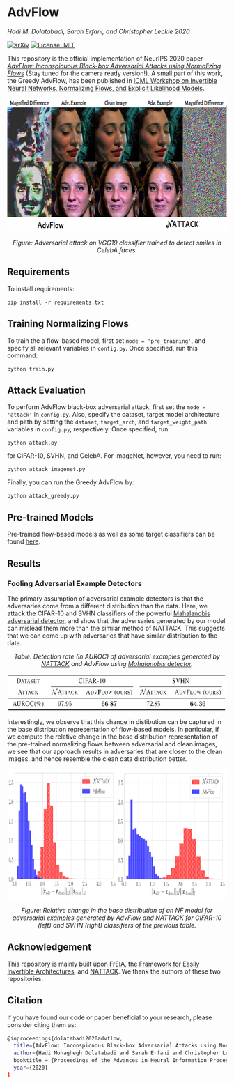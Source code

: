 # AdvFlow

*Hadi M. Dolatabadi, Sarah Erfani, and Christopher Leckie 2020*

[![arXiv](http://img.shields.io/badge/arXiv-2007.07435-B31B1B.svg)](https://arxiv.org/abs/2007.07435)
[![License: MIT](https://img.shields.io/badge/License-MIT-yellow.svg)](https://opensource.org/licenses/MIT)

This repository is the official implementation of NeurIPS 2020 paper [_AdvFlow: Inconspicuous Black-box Adversarial Attacks using Normalizing Flows_](https://arxiv.org/abs/2007.07435) (Stay tuned for the camera ready version!).
A small part of this work, the Greedy AdvFlow, has been published in [ICML Workshop on Invertible Neural Networks, Normalizing Flows, and Explicit Likelihood Models](https://invertibleworkshop.github.io/accepted_papers/pdfs/36.pdf).

<p align="center">
  <img width="640" height="307" src="./images/CelebA.png">
</p>
<p align="center">
    <em>Figure: Adversarial attack on VGG19 classifier trained to detect smiles in CelebA faces.</em>
</p>

## Requirements

To install requirements:

```setup
pip install -r requirements.txt
```

## Training Normalizing Flows

To train the a flow-based model, first set `mode = 'pre_training'`, and specify all relevant variables in `config.py`. Once specified, run this command:

```train
python train.py
```

## Attack Evaluation

To perform AdvFlow black-box adversarial attack, first set the `mode = 'attack'` in `config.py`.
Also, specify the dataset, target model architecture and path by setting the `dataset`, `target_arch`, 
and `target_weight_path` variables in `config.py`, respectively. Once specified, run:

```eval
python attack.py
```

for CIFAR-10, SVHN, and CelebA. For ImageNet, however, you need to run:

```eval
python attack_imagenet.py
```

Finally, you can run the Greedy AdvFlow by:

```eval
python attack_greedy.py
```

## Pre-trained Models

Pre-trained flow-based models as well as some target classifiers can be found [here](https://drive.google.com/file/d/18J8eh-KLaPq9vUe_TwhuQMBW4WKBVX0L/view?usp=sharing).

## Results

### Fooling Adversarial Example Detectors

The primary assumption of adversarial example detectors is that the adversaries come from a different distribution than the data.
Here, we attack the CIFAR-10 and SVHN classifiers of the powerful [Mahalanobis adversarial detector](https://github.com/pokaxpoka/deep_Mahalanobis_detector), and show that the adversaries generated by our model can mislead them more than the similar method of NATTACK. This suggests that we can come up with adversaries that have similar distribution to the data.

<p align="center">
    <em>Table: Detection rate (in AUROC) of adversarial examples generated by <a href="https://github.com/Cold-Winter/Nattack">NATTACK</a> and AdvFlow using <a href="https://github.com/pokaxpoka/deep_Mahalanobis_detector">Mahalanobis detector</a>.</em>
</p>
<p align="center">
  <img width="594" height="85" src="./images/Table.png">
</p>

Interestingly, we observe that this change in distibution can be captured in the base distribution representation of flow-based models.
In particular, if we compute the relative change in the base distribution representation of the pre-trained normalizing flows between adversarial and clean images, we see that our approach results in adversaries that are closer to the clean images, and hence resemble the clean data distribution better.

<p align="center">
  <img width="900" height="300" src="./images/latent_dist.png">
</p>
<p align="center">
    <em>Figure: Relative change in the base distribution of an NF model for adversarial examples generated by AdvFlow and NATTACK for CIFAR-10 (left) and SVHN (right) classifiers of the previous table.</em>
</p>

## Acknowledgement

This repository is mainly built upon [FrEIA, the Framework for Easily Invertible Architectures](https://github.com/VLL-HD/FrEIA), and [NATTACK](https://github.com/Cold-Winter/Nattack).
We thank the authors of these two repositories.

## Citation

If you have found our code or paper beneficial to your research, please consider citing them as:
```bash
@inproceedings{dolatabadi2020advflow,
  title={AdvFlow: Inconspicuous Black-box Adversarial Attacks using Normalizing Flows},
  author={Hadi Mohaghegh Dolatabadi and Sarah Erfani and Christopher Leckie},
  booktitle = {Proceedings of the Advances in Neural Information Processing Systems 34: Annual Conference on Neural Information Processing Systems ({NeurIPS})},
  year={2020}
}
```

